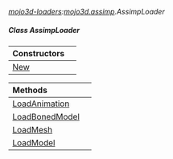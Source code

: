 _[mojo3d-loaders](../../modules/mojo3d-loaders/mojo3d-loaders-module.md):[mojo3d.assimp](../../modules/mojo3d/mojo3d-assimp.md).AssimpLoader_
##### Class AssimpLoader

| Constructors | |
|:---|:---|
| [New](mojo3d-assimp-assimploader-new.md) |  |

| Methods | |
|:---|:---|
| [LoadAnimation](mojo3d-assimp-assimploader-loadanimation.md) |  |
| [LoadBonedModel](mojo3d-assimp-assimploader-loadbonedmodel.md) |  |
| [LoadMesh](mojo3d-assimp-assimploader-loadmesh.md) |  |
| [LoadModel](mojo3d-assimp-assimploader-loadmodel.md) |  |
